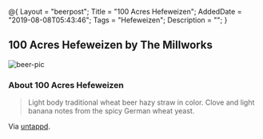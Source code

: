 @{
 Layout = "beerpost";
 Title = "100 Acres Hefeweizen";
 AddedDate = "2019-08-08T05:43:46";
 Tags = "Hefeweizen";
 Description = "";
 }
 

## 100 Acres Hefeweizen by The Millworks

![beer-pic]

### About 100 Acres Hefeweizen

> Light body traditional wheat beer hazy straw in color. Clove and light banana notes from the spicy German wheat yeast.

Via [untappd][untappd-url].

[untappd-url]: <https://untappd.com//b/the-millworks-100-acres-hefeweizen/2109135>
[beer-pic]: https://jasonpowley.com/assets/img/2019-08-08-100-acres-hefeweizen.jpeg "100 Acres Hefeweizen by The Millworks"
